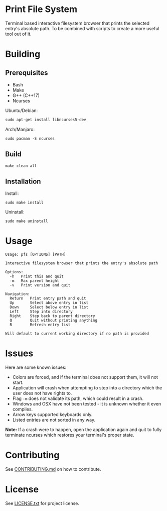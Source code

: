 # Print File System

Terminal based interactive filesystem browser that prints the selected entry's absolute path.
To be combined with scripts to create a more useful tool out of it.

# Building

## Prerequisites

* Bash
* Make
* G++ (C++17)
* Ncurses

Ubuntu/Debian:

```txt
sudo apt-get install libncurses5-dev
```

Arch/Manjaro:

```txt
sudo pacman -S ncurses
```

## Build

```txt
make clean all
```

## Installation

Install:

```
sudo make install
```

Uninstall:

```
sudo make uninstall
```

# Usage

```
Usage: pfs [OPTIONS] [PATH]

Interactive filesystem browser that prints the entry's absolute path

Options:
  -h   Print this and quit
  -m   Max parent height
  -v   Print version and quit

Navigation:
  Return   Print entry path and quit
  Up       Select above entry in list
  Down     Select below entry in list
  Left     Step into directory
  Right    Step back to parent directory
  Q        Quit without printing anything
  R        Refresh entry list

Will default to current working directory if no path is provided
```

# Issues

Here are some known issues:

* Colors are forced, and if the terminal does not support them, it will not start.
* Application will crash when attempting to step into a directory which the user does not have rights to.
* Flag `-m` does not validate its path, which could result in a crash.
* Windows and OSX have not been tested - it is unknown whether it even compiles.
* Arrow keys supported keyboards only.
* Listed entries are not sorted in any way.

**Note:** If a crash were to happen, open the application again and quit to fully terminate ncurses which restores your terminal's proper state.

# Contributing

See [CONTRIBUTING.md](CONTRIBUTING.md) on how to contribute.

# License

See [LICENSE.txt](LICENSE.txt) for project license.
